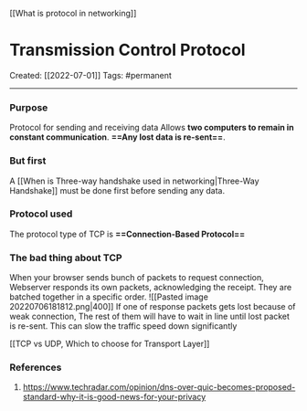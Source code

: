 [[What is protocol in networking]]

# Transmission Control Protocol
Created:  [[2022-07-01]]
Tags: #permanent 

---

### Purpose
Protocol for sending and receiving data
Allows **two computers to remain in constant communication**.
**==Any lost data is re-sent==**. 


### But first
A [[When is Three-way handshake used in networking|Three-Way Handshake]] must be done first before sending any data.


### Protocol used
The protocol type of TCP is **==Connection-Based Protocol==**


### The bad thing about TCP
When your browser sends bunch of packets to request connection, Webserver responds its own packets, acknowledging the receipt. 
They are batched together in a specific order. 
![[Pasted image 20220706181812.png|400]]
If one of response packets gets lost because of weak connection, 
The rest of them will have to wait in line until lost packet is re-sent. 
This can slow the traffic speed down significantly




[[TCP vs UDP, Which to choose for Transport Layer]]



### References
1. https://www.techradar.com/opinion/dns-over-quic-becomes-proposed-standard-why-it-is-good-news-for-your-privacy